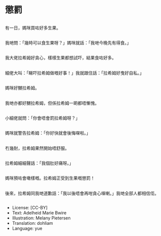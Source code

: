 # 懲罰

##
有一日，媽咪買咗好多生果。

##
我哋問：「幾時可以食生果呀？」媽咪就話：「我哋今晚先有得食。」

##
我大佬拉希姆好貪心，樣樣生果都想試吓，結果食咗好多。

##
細佬大叫：「睇吓拉希姆做嘅好事！」我就跟住話：「拉希姆好曳好自私。」

##
媽咪好嬲拉希姆。

##
我哋亦都好嬲拉希姆，但係拉希姆一啲都唔慚愧。

##
小細佬就問：「你會唔會罰拉希姆呀？」

##
媽咪就警告拉希姆：「你好快就會後悔㗎啦。」

##
冇幾耐，拉希姆果然開始唔舒服。

##
拉希姆細細聲話：「我個肚好痛呀。」

##
媽咪預咗會噉樣嘅。拉希姆正受到生果嘅懲罰！

##
後來，拉希姆同我哋道歉話：「我以後唔會再咁貪心㗎喇。」我哋全部人都相信佢。

##
* License: [CC-BY]
* Text: Adelheid Marie Bwire
* Illustration: Melany Pietersen
* Translation: dohliam
* Language: yue

